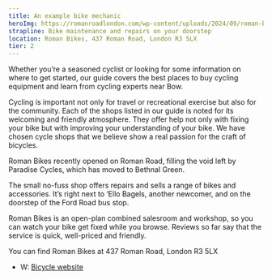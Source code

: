 ```yaml
---
title: An example bike mechanic
heroImg: https://romanroadlondon.com/wp-content/uploads/2024/09/roman-bikes-shop-roman-road-2.jpg
strapline: Bike maintenance and repairs on your doorstep 
location: Roman Bikes, 437 Roman Road, London R3 5LX
tier: 2
---
```


Whether you’re a seasoned cyclist or looking for some information on where to get started, our guide covers the best places to buy cycling equipment and learn from cycling experts near Bow.

Cycling is important not only for travel or recreational exercise but also for the community. Each of the shops listed in our guide is noted for its welcoming and friendly atmosphere. They offer help not only with fixing your bike but with improving your understanding of your bike. We have chosen cycle shops that we believe show a real passion for the craft of bicycles.

Roman Bikes recently opened on Roman Road, filling the void left by Paradise Cycles, which has moved to Bethnal Green.

The small no-fuss shop offers repairs and sells a range of bikes and accessories. It’s right next to ‘Ello Bagels, another newcomer, and on the doorstep of the Ford Road bus stop.

Roman Bikes is an open-plan combined salesroom and workshop, so you can watch your bike get fixed while you browse. Reviews so far say that the service is quick, well-priced and friendly.

You can find Roman Bikes at 437 Roman Road, London R3 5LX

- W: [Bicycle website](https://romanroadlondon.com/best-cycle-repair-shop-bow-mile-end-globe-town-hackney-wick-fish-island/)
